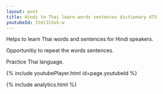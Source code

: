 ```yaml
---
layout: post
title: Hindi to Thai learn words sentences dictionary 475 
youtubeId: Itml3lXo5-w
---
```

 
 
Helps to learn Thai words and sentences for Hindi speakers.

Opportunitiy to repeat the words sentences. 

Practice Thai language. 
 
{% include youtubePlayer.html id=page.youtubeId %}
 
 
{% include analytics.html %}